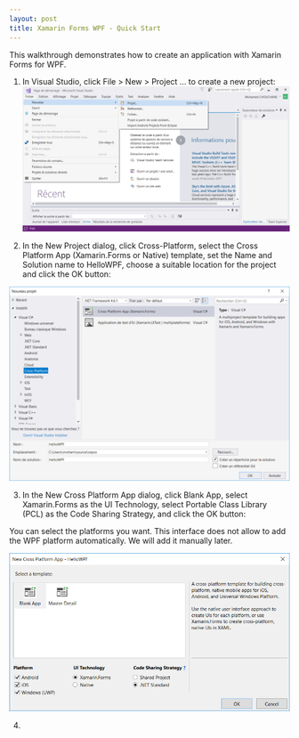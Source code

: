 ```yaml
---
layout: post
title: Xamarin Forms WPF - Quick Start
---
```


This walkthrough demonstrates how to create an application with Xamarin Forms for WPF.

1. In Visual Studio, click File > New > Project ... to create a new project:
![Stat Visual Studio](/images/start.png)

2. In the New Project dialog, click Cross-Platform, select the Cross Platform App (Xamarin.Forms or Native) template, set the Name and Solution name to HelloWPF, choose a suitable location for the project and click the OK button:

![New Project](/images/newproject.png)

3. In the New Cross Platform App dialog, click Blank App, select Xamarin.Forms as the UI Technology, select Portable Class Library (PCL) as the Code Sharing Strategy, and click the OK button:

You can select the platforms you want. This interface does not allow to add the WPF platform automatically. We will add it manually later.

![New Cross Platform](/images/newcrossplatform.png)

4. 
